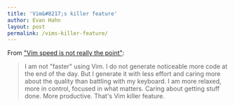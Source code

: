 ```yaml
---
title: 'Vim&#8217;s killer feature'
author: Evan Hahn
layout: post
permalink: /vims-killer-feature/
---
```

From ["Vim speed is not really the point"](http://wrongsideofmemphis.com/2013/03/27/vim-speed-is-not-really-the-point/):

> I am not "faster" using Vim. I do not generate noticeable more code at the end of the day. But I generate it with less effort and caring more about the quality than battling with my keyboard. I am more relaxed, more in control, focused in what matters. Caring about getting stuff done. More productive. That's Vim killer feature.
